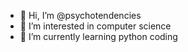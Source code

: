 - 👋 Hi, I’m @psychotendencies
- 👀 I’m interested in computer science
- 🌱 I’m currently learning python coding

<!---
psychotendencies/psychotendencies is a ✨ special ✨ repository because its `README.md` (this file) appears on your GitHub profile.
You can click the Preview link to take a look at your changes.
--->
